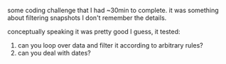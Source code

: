 some coding challenge that I had ~30min to complete. it was something about filtering snapshots I don't remember the details.

conceptually speaking it was pretty good I guess, it tested:

1. can you loop over data and filter it according to arbitrary rules?
2. can you deal with dates?
